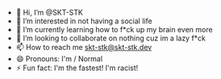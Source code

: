 - 👋 Hi, I’m @SKT-STK
- 👀 I’m interested in not having a social life
- 🌱 I’m currently learning how to f*ck up my brain even more
- 💞️ I’m looking to collaborate on nothing cuz im a lazy f*ck
- 📫 How to reach me skt-stk@skt-stk.dev
- 😄 Pronouns: I'm / Normal
- ⚡ Fun fact: I'm the fastest! I'm racist!

<!---
SKT-STK/SKT-STK is a ✨ special ✨ repository because its `README.md` (this file) appears on your GitHub profile.
You can click the Preview link to take a look at your changes.
--->
